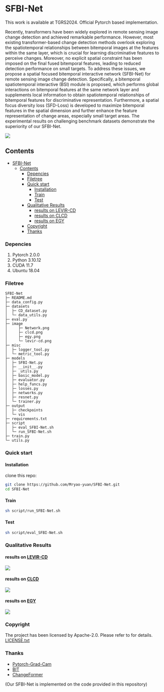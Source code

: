 # SFBI-Net
This work is available at TGRS2024. Official Pytorch based implementation.

Recently, transformers have been widely explored in remote sensing image change detection and achieved remarkable performance. However, most existing transformer-based change detection methods overlook exploring the spatiotemporal relationships between bitemporal images at the features within the same layer, which is crucial for learning discriminative features to perceive changes. Moreover, no explicit spatial constraint has been imposed on the final fused bitemporal features, leading to reduced detection performance on small targets. To address these issues, we propose a spatial focused bitemporal interactive network (SFBI-Net) for remote sensing image change detection. Specifically, a bitemporal spatiotemporal interactive (BSI) module is proposed, which performs global interactions on bitemporal features at the same network layer and supplements local information to obtain spatiotemporal relationships of bitemporal features for discriminative representation. Furthermore, a spatial focus diversity loss (SFD-Loss) is developed to maximize bitemporal features in the spatial dimension and further enhance the feature representation of change areas, especially small target areas. The experimental results on challenging benchmark datasets demonstrate the superiority of our SFBI-Net. 

![](./SFBI-Net/image/Networks.png)

## Contents

- [SFBI-Net](#sfbi-net)
  - [Contents](#contents)
    - [Depencies](#depencies)
    - [Filetree](#filetree)
    - [Quick start](#quick-start)
      - [Installation](#installation)
      - [Train](#train)
      - [Test](#test)
    - [Qualitative Results](#qualitative-results)
      - [results on LEVIR-CD](#results-on-levir-cd)
      - [results on CLCD](#results-on-clcd)
      - [results on EGY](#results-on-egy)
    - [Copyright](#copyright)
    - [Thanks](#thanks)

### Depencies
1. Pytorch 2.0.0
2. Python 3.10.12
3. CUDA 11.7
4. Ubuntu 18.04

### Filetree

```
SFBI-Net
├─ README.md
├─ data_config.py
├─ datasets
│  ├─ CD_dataset.py
│  └─ data_utils.py
├─ eval.py
├─ image
│     ├─ Network.png
│     ├─ clcd.png
│     ├─ egy.png
│     └─ levir-cd.png
├─ misc
│  ├─ logger_tool.py
│  └─ metric_tool.py
├─ models
│  ├─ SFBI-Net.py
│  ├─ __init__.py
│  ├─ _utils.py
│  ├─ basic_model.py
│  ├─ evaluator.py
│  ├─ help_funcs.py
│  ├─ losses.py
│  ├─ networks.py
│  ├─ resnet.py
│  └─ trainer.py
├─ output
│  ├─ checkpoints
│  └─ vis
├─ requirements.txt
├─ script
│  ├─ eval_SFBI-Net.sh
│  └─ run_SFBI-Net.sh
├─ train.py
└─ utils.py

```

### Quick start

#### Installation

clone this repo:

```sh
git clone https://github.com/Mryao-yuan/SFBI-Net.git
cd SFBI-Net
```

#### Train

```sh
sh script/run_SFBI-Net.sh
```

#### Test

```sh
sh script/eval_SFBI-Net.sh
```

### Qualitative Results

#### results on [LEVIR-CD](https://www.mdpi.com/2072-4292/12/10/1662/pdf)
![](./SFBI-Net/image/LEVIR.png)

#### results on [CLCD](https://ieeexplore.ieee.org/abstract/document/10145434)
![](./SFBI-Net/image/CLCD.png)

#### results on [EGY](https://ieeexplore.ieee.org/iel7/4609443/4609444/09780164.pdf)
![](./SFBI-Net/image/EGY.png)

### Copyright

The project has been licensed by Apache-2.0. Please refer to for details. [LICENSE.txt](./LICENSE)

### Thanks

* [Pytorch-Grad-Cam](https://github.com/jacobgil/pytorch-grad-cam)
* [BIT](https://github.com/justchenhao/BIT_CD)
* [ChangeFormer](https://github.com/wgcban/ChangeFormer)

(Our SFBI-Net is implemented on the code provided in this repository)
